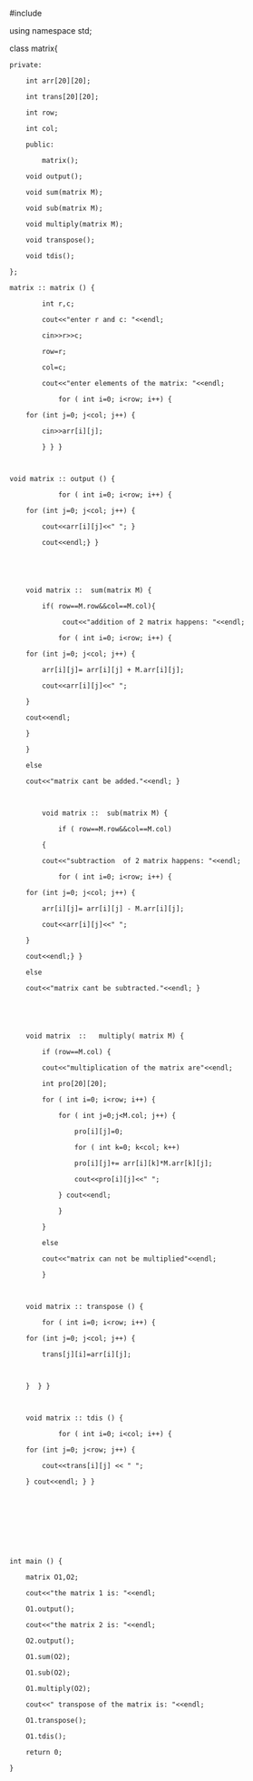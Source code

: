 







#include<iostream>

using namespace std;

class matrix{

	private:

		int arr[20][20];

		int trans[20][20];

		int row;

		int col;

		public:

			matrix();

		void output();	

		void sum(matrix M);

		void sub(matrix M);

		void multiply(matrix M);

		void transpose();

		void tdis();

	};

	matrix :: matrix () {

			int r,c;

			cout<<"enter r and c: "<<endl;

			cin>>r>>c;

			row=r;

			col=c;

			cout<<"enter elements of the matrix: "<<endl;

				for ( int i=0; i<row; i++) {

		for (int j=0; j<col; j++) {

			cin>>arr[i][j];

			} } }

			

	void matrix :: output () {

				for ( int i=0; i<row; i++) {

		for (int j=0; j<col; j++) {

			cout<<arr[i][j]<<" "; } 

			cout<<endl;} }

	

		

		void matrix ::  sum(matrix M) {

			if( row==M.row&&col==M.col){

                 cout<<"addition of 2 matrix happens: "<<endl;

				for ( int i=0; i<row; i++) {

		for (int j=0; j<col; j++) {

			arr[i][j]= arr[i][j] + M.arr[i][j];

			cout<<arr[i][j]<<" ";

		}

		cout<<endl; 

        } 

        }

		else 

		cout<<"matrix cant be added."<<endl; }

		

			void matrix ::  sub(matrix M) {

				if ( row==M.row&&col==M.col) 

			{

			cout<<"subtraction  of 2 matrix happens: "<<endl;

				for ( int i=0; i<row; i++) {

		for (int j=0; j<col; j++) {

			arr[i][j]= arr[i][j] - M.arr[i][j];

			cout<<arr[i][j]<<" ";

		} 

		cout<<endl;} } 

		else 

		cout<<"matrix cant be subtracted."<<endl; } 

		

		

		void matrix  ::   multiply( matrix M) {

			if (row==M.col) { 

			cout<<"multiplication of the matrix are"<<endl;

			int pro[20][20];

			for ( int i=0; i<row; i++) {

				for ( int j=0;j<M.col; j++) {

					pro[i][j]=0;

					for ( int k=0; k<col; k++)

					pro[i][j]+= arr[i][k]*M.arr[k][j];

					cout<<pro[i][j]<<" ";

				} cout<<endl;

				}

			}

			else

			cout<<"matrix can not be multiplied"<<endl;

			}

		

		void matrix :: transpose () {

			for ( int i=0; i<row; i++) {

		for (int j=0; j<col; j++) {

			trans[j][i]=arr[i][j];

			

		}  } }

		 

		void matrix :: tdis () {

				for ( int i=0; i<col; i++) {

		for (int j=0; j<row; j++) {

			cout<<trans[i][j] << " ";

		} cout<<endl; } }

		

		

		

		

	int main ()	{

		matrix O1,O2;

		cout<<"the matrix 1 is: "<<endl;

		O1.output();

		cout<<"the matrix 2 is: "<<endl;

		O2.output();

		O1.sum(O2);

		O1.sub(O2);

		O1.multiply(O2);

		cout<<" transpose of the matrix is: "<<endl;

		O1.transpose();

	    O1.tdis();

		return 0;

	}
